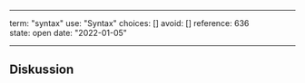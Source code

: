 
---
term:      "syntax"
use:       "Syntax"
choices:   []
avoid:     []
reference: 636        
state:     open
date:      "2022-01-05"

---

## Diskussion

